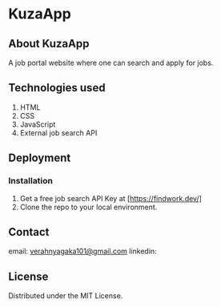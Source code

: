 # KuzaApp 
 
## About KuzaApp 
A job portal website where one can search and apply for jobs.


## Technologies used

1. HTML
2. CSS
3. JavaScript
4. External job search API

## Deployment
### Installation
1. Get a free job search API Key at [https://findwork.dev/]
2. Clone the repo to your local environment.

## Contact 
email: verahnyagaka101@gmail.com
linkedin: 

## License
Distributed under the MIT License. 


